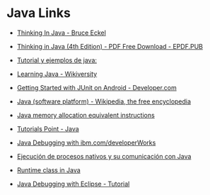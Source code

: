 Java Links
===

* [Thinking In Java - Bruce Eckel](http://www.dblab.ntua.gr/~gtsat/collection/Java%20books/Bruce.Eckel.Thinking.In.Java.4th.Edition.Dec.2007.eBook-BBL.pdf)

* [Thinking in Java (4th Edition) - PDF Free Download - EPDF.PUB](https://epdf.pub/thinking-in-java-4th-editionaa7ee919b87c4f714b06d38cf167a21f41817.html)

* [Tutorial y ejemplos de java:](http://www.chuidiang.com/java/index.php)

* [Learning Java - Wikiversity](http://en.wikiversity.org/wiki/Learning_JAVA)

* [Getting Started with JUnit on Android - Developer.com](https://www.developer.com/ws/android/development-tools/getting-started-with-junit-on-android.html)

* [Java (software platform) - Wikipedia, the free encyclopedia](http://en.wikipedia.org/wiki/Java_%28software_platform%29)

* [Java memory allocation equivalent instructions](http://www.javamex.com/java_equivalents/delete.shtml)

* [Tutorials Point - Java](http://www.tutorialspoint.com/java/index.htm)

* [Java Debugging with ibm.com/developerWorks](https://www6.software.ibm.com/developerworks/education/j-debug/j-debug-ltr.pdf)

* [Ejecución de procesos nativos y su comunicación con Java](http://profesores.elo.utfsm.cl/~agv/elo330/2s10/lectures/Java/IPC_Java_ProcesosNativos.html)

* [Runtime class in Java](http://manuales.elo.utfsm.cl/manuales/jdk_6u10/api/java/lang/Runtime.html)

* [Java Debugging with Eclipse - Tutorial](https://www.vogella.com/tutorials/EclipseDebugging/article.html)
